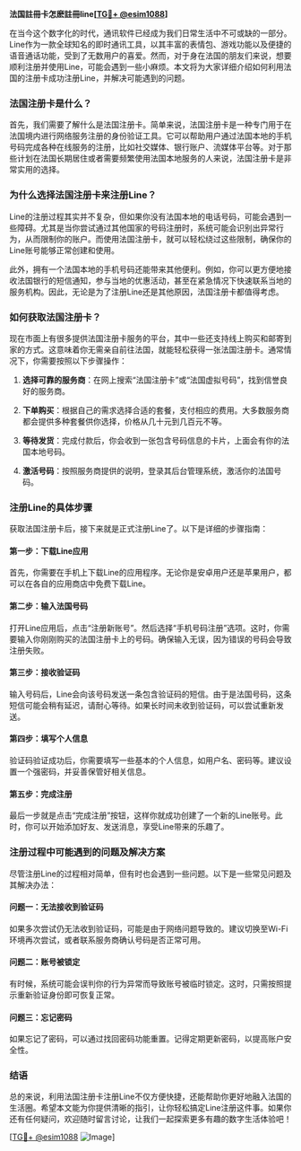 **法国註冊卡怎麽註冊line[[TG💪+ @esim1088](https://t.me/s/esim1088)]**

在当今这个数字化的时代，通讯软件已经成为我们日常生活中不可或缺的一部分。Line作为一款全球知名的即时通讯工具，以其丰富的表情包、游戏功能以及便捷的语音通话功能，受到了无数用户的喜爱。然而，对于身在法国的朋友们来说，想要顺利注册并使用Line，可能会遇到一些小麻烦。本文将为大家详细介绍如何利用法国的注册卡成功注册Line，并解决可能遇到的问题。

### 法国注册卡是什么？

首先，我们需要了解什么是法国注册卡。简单来说，法国注册卡是一种专门用于在法国境内进行网络服务注册的身份验证工具。它可以帮助用户通过法国本地的手机号码完成各种在线服务的注册，比如社交媒体、银行账户、流媒体平台等。对于那些计划在法国长期居住或者需要频繁使用法国本地服务的人来说，法国注册卡是非常实用的选择。

### 为什么选择法国注册卡来注册Line？

Line的注册过程其实并不复杂，但如果你没有法国本地的电话号码，可能会遇到一些障碍。尤其是当你尝试通过其他国家的号码注册时，系统可能会识别出异常行为，从而限制你的账户。而使用法国注册卡，就可以轻松绕过这些限制，确保你的Line账号能够正常创建和使用。

此外，拥有一个法国本地的手机号码还能带来其他便利。例如，你可以更方便地接收法国银行的短信通知，参与当地的优惠活动，甚至在紧急情况下快速联系当地的服务机构。因此，无论是为了注册Line还是其他原因，法国注册卡都值得考虑。

### 如何获取法国注册卡？

现在市面上有很多提供法国注册卡服务的平台，其中一些还支持线上购买和邮寄到家的方式。这意味着你无需亲自前往法国，就能轻松获得一张法国注册卡。通常情况下，你需要按照以下步骤操作：

1. **选择可靠的服务商**：在网上搜索“法国注册卡”或“法国虚拟号码”，找到信誉良好的服务商。
   
2. **下单购买**：根据自己的需求选择合适的套餐，支付相应的费用。大多数服务商都会提供多种套餐供你选择，价格从几十元到几百元不等。

3. **等待发货**：完成付款后，你会收到一张包含号码信息的卡片，上面会有你的法国本地号码。

4. **激活号码**：按照服务商提供的说明，登录其后台管理系统，激活你的法国号码。

### 注册Line的具体步骤

获取法国注册卡后，接下来就是正式注册Line了。以下是详细的步骤指南：

#### 第一步：下载Line应用
首先，你需要在手机上下载Line的应用程序。无论你是安卓用户还是苹果用户，都可以在各自的应用商店中免费下载Line。

#### 第二步：输入法国号码
打开Line应用后，点击“注册新账号”。然后选择“手机号码注册”选项。这时，你需要输入你刚刚购买的法国注册卡上的号码。确保输入无误，因为错误的号码会导致注册失败。

#### 第三步：接收验证码
输入号码后，Line会向该号码发送一条包含验证码的短信。由于是法国号码，这条短信可能会稍有延迟，请耐心等待。如果长时间未收到验证码，可以尝试重新发送。

#### 第四步：填写个人信息
验证码验证成功后，你需要填写一些基本的个人信息，如用户名、密码等。建议设置一个强密码，并妥善保管好相关信息。

#### 第五步：完成注册
最后一步就是点击“完成注册”按钮，这样你就成功创建了一个新的Line账号。此时，你可以开始添加好友、发送消息，享受Line带来的乐趣了。

### 注册过程中可能遇到的问题及解决方案

尽管注册Line的过程相对简单，但有时也会遇到一些问题。以下是一些常见问题及其解决办法：

#### 问题一：无法接收到验证码
如果多次尝试仍无法收到验证码，可能是由于网络问题导致的。建议切换至Wi-Fi环境再次尝试，或者联系服务商确认号码是否正常可用。

#### 问题二：账号被锁定
有时候，系统可能会误判你的行为异常而导致账号被临时锁定。这时，只需按照提示重新验证身份即可恢复正常。

#### 问题三：忘记密码
如果忘记了密码，可以通过找回密码功能重置。记得定期更新密码，以提高账户安全性。

### 结语

总的来说，利用法国注册卡注册Line不仅方便快捷，还能帮助你更好地融入法国的生活圈。希望本文能为你提供清晰的指引，让你轻松搞定Line注册这件事。如果你还有任何疑问，欢迎随时留言讨论，让我们一起探索更多有趣的数字生活体验吧！

[[TG💪+ @esim1088](https://t.me/s/esim1088) ![Image](https://i.postimg.cc/4NQfJmqS/Snipaste-2025-05-13-00-14-12.png)]